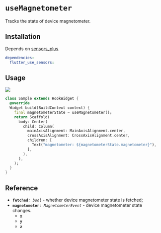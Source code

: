 # `useMagnetometer`

Tracks the state of device magnetometer.

## Installation

Depends on [sensors_plus](https://pub.dev/packages/sensors_plus).

```yaml
dependencies:
  flutter_use_sensors:
```

## Usage

[![](https://img.shields.io/badge/demo-%20%20%20%F0%9F%9A%80-green.svg)](https://wasabeef.github.io/flutter_use/#/use-magnetometer)

```dart
class Sample extends HookWidget {
  @override
  Widget build(BuildContext context) {
    final magnetometerState = useMagnetometer();
    return Scaffold(
      body: Center(
        child: Column(
          mainAxisAlignment: MainAxisAlignment.center,
          crossAxisAlignment: CrossAxisAlignment.center,
          children: [
            Text("magnetometer: ${magnetometerState.magnetometer}"),
          ],
        ),
      ),
    );
  }
}
```
## Reference

- **`fetched`**_`: bool`_ - whether device magnetometer state is fetched;
- **`magnetometer`**_`: MagnetometerEvent`_ - device magnetometer state changes.
  - **`x`** 
  - **`y`** 
  - **`z`** 